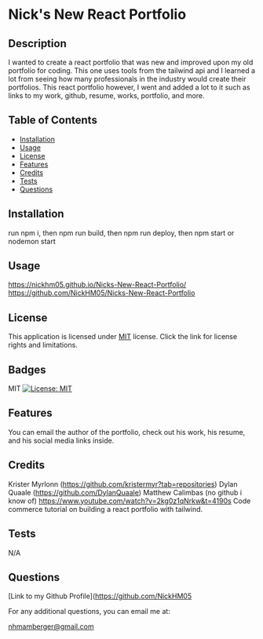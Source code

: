 # Nick's New React Portfolio

## Description
I wanted to create a react portfolio that was new and improved upon my old portfolio for coding. This one uses tools from the tailwind api and I learned a lot from seeing how many professionals in the industry would create their portfolios. This react portfolio however, I went and added a lot to it such as links to my work, github, resume, works, portfolio, and more. 
## Table of Contents
  - [Installation](#installation)
  - [Usage](#usage)
  - [License](#license)
  - [Features](#features)
  - [Credits](#credits)
  - [Tests](#tests)
  - [Questions](#questions)

## Installation
run npm i, then npm run build, then npm run deploy, then npm start or nodemon start

## Usage
https://nickhm05.github.io/Nicks-New-React-Portfolio/ https://github.com/NickHM05/Nicks-New-React-Portfolio
## License 
  This application is licensed under [MIT](https://opensource.org/licenses/MIT) license. Click the link for license rights and limitations.
## Badges
MIT [![License: MIT](https://img.shields.io/badge/License-MIT-yellow.svg)](https://opensource.org/licenses/MIT)

## Features
You can email the author of the portfolio, check out his work, his resume, and his social media links inside.

## Credits
Krister Myrlonn (https://github.com/kristermyr?tab=repositories) Dylan Quaale (https://github.com/DylanQuaale) Matthew Calimbas (no github i know of) https://www.youtube.com/watch?v=2kg0z1qNrkw&t=4190s Code commerce tutorial on building a react portfolio with tailwind. 

## Tests
N/A

## Questions
[Link to my Github Profile](https://github.com/NickHM05

For any additional questions, you can email me at:

nhmamberger@gmail.com
